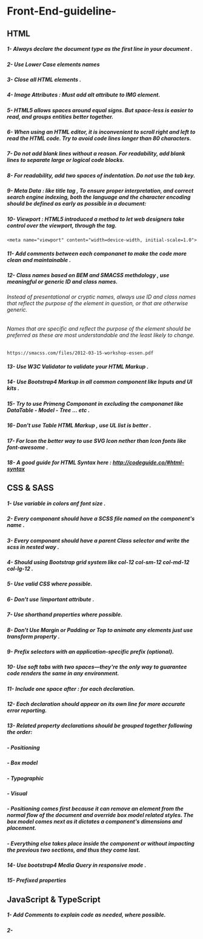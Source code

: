 # Front-End-guideline-

## HTML

##### 1- Always declare the document type as the first line in your document <!DOCTYPE html> . 
##### 2- Use Lower Case elements names  
##### 3- Close all HTML elements . 
##### 4- Image Attributes : Must add alt attribute to IMG element. 
##### 5- HTML5 allows spaces around equal signs. But space-less is easier to read, and groups entities better together. 
##### 6- When using an HTML editor, it is inconvenient to scroll right and left to read the HTML code. Try to avoid code lines longer than 80 characters.
##### 7- Do not add blank lines without a reason. For readability, add blank lines to separate large or logical code blocks. 
##### 8- For readability, add two spaces of indentation. Do not use the tab key.
##### 9- Meta Data : like title tag , To ensure proper interpretation, and correct search engine indexing, both the language and the character encoding should be defined as early as possible in a document: 
##### 10- Viewport : HTML5 introduced a method to let web designers take control over the viewport, through the <meta> tag.
    <meta name="viewport" content="width=device-width, initial-scale=1.0"> 
##### 11- Add comments between each componanet to make the code more clean and maintainable .
##### 12- Class names based on BEM and SMACSS methdology , use meaningful or generic ID and class names.
###### Instead of presentational or cryptic names, always use ID and class names that reflect the purpose of the element in question, or that are otherwise generic.
###### Names that are specific and reflect the purpose of the element should be preferred as these are most understandable and the least likely to change.

    https://smacss.com/files/2012-03-15-workshop-essen.pdf
##### 13- Use W3C Validator to validate your HTML Markup . 
##### 14- Use Bootstrap4 Markup in all common component like Inputs and UI kits . 
##### 15- Try to use Primeng Componant in excluding the componanet like DataTable - Model -  Tree ... etc .
##### 16- Don't use Table HTML Markup , use UL list is better . 
##### 17- For Icon the better way to use SVG Icon nether than Icon fonts like font-awesome .
##### 18- A good guide for HTML Syntax here : http://codeguide.co/#html-syntax 
 
## CSS & SASS 

##### 1- Use variable in colors anf font size . 
##### 2- Every componant should have a SCSS file named on the component's name . 
##### 3- Every componant should have a parent Class selector and write the scss in nested way . 
##### 4- Should using Bootstrap grid system  like col-12 col-sm-12 col-md-12 col-lg-12 . 
##### 5- Use valid CSS where possible.
##### 6- Don't use !important attribute .
##### 7- Use shorthand properties where possible.
##### 8- Don't Use Margin or Padding or Top to animate any elements just use transform property . 
##### 9- Prefix selectors with an application-specific prefix (optional).
##### 10- Use soft tabs with two spaces—they're the only way to guarantee code renders the same in any environment.
##### 11- Include one space after : for each declaration.
##### 12- Each declaration should appear on its own line for more accurate error reporting.
##### 13- Related property declarations should be grouped together following the order:
#####            - Positioning
#####            - Box model
#####            - Typographic
#####            - Visual
#####   - Positioning comes first because it can remove an element from the normal flow of the document and override box model related styles. The box model comes next as it dictates a component's dimensions and placement.

#####   - Everything else takes place inside the component or without impacting the previous two sections, and thus they come last.
##### 14- Use bootstrap4 Media Query in responsive mode . 
##### 15- Prefixed properties


## JavaScript & TypeScript 

##### 1- Add Comments to explain code as needed, where possible.
##### 2- 
